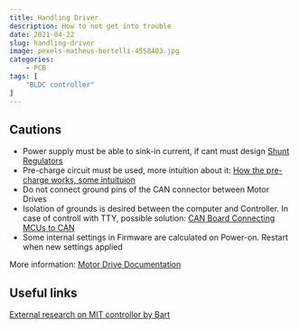 ```yaml
---
title: Handling Driver
description: How to not get into trouble
date: 2021-04-22
slug: handling-driver
image: pexels-matheus-bertelli-4558403.jpg
categories:
    - PCB
tags: [
    "BLDC controller"
]
---
```


## Cautions
 - Power supply must be able to sink-in current, if cant must design [Shunt Regulators](https://www.pololu.com/category/249/shunt-regulators)  
 - Pre-charge circuit must be used, more intuition about it: [How the pre-charge works, some intuituion](https://cotronics.nl/ger-series-contactors-in-electric-vehicles/) 
 - Do not connect ground pins of the CAN connector between Motor Drives 
 - Isolation of grounds is desired between the computer and Controller. In case of controll with TTY, possible solution: [CAN Board Connecting MCUs to CAN](https://www.amazon.com/gp/product/B00KM6XMXO)
 - Some internal settings in Firmware are calculated on Power-on. Restart when new settings applied

More information: [Motor Drive Documentation](https://docs.google.com/document/d/1dzNVzblz6mqB3eZVEMyi2MtSngALHdgpTaDJIW_BpS4/edit)  
 
 ## Useful links
 [External research on MIT controllor by Bart](https://docs.google.com/document/d/1QIEI6IdHOcW4N1cRyucb33io4LriNYafIMs1sjLfTQU/edit)
 